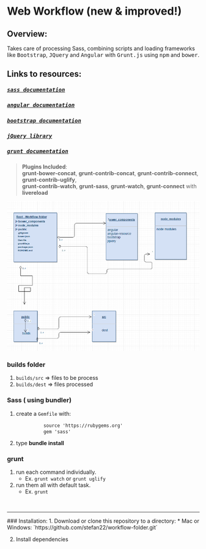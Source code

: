 Web Workflow (new & improved!)
=============================

Overview:
---------

  Takes care of processing Sass, combining scripts and loading frameworks like <kbd>Bootstrap</kbd>, <kbd>JQuery</kbd>
  and <kbd>Angular</kbd> with <kbd>Grunt.js</kbd> using <kbd>npm</kbd> and <kbd>bower</kbd>.

  
   
## Links to resources:
  
#####  <kbd>[sass documentation](http://sass-lang.com/)</kbd>
#####  <kbd>[angular documentation](https://angularjs.org/)</kbd>
#####  <kbd>[bootstrap documentation](http://getbootstrap.com/)</kbd>
#####  <kbd>[jQuery library](https://jquery.com/)</kbd>
#####  <kbd>[grunt documentation](http://http://gruntjs.com/)</kbd>

> __Plugins Included__:     
> __grunt-bower-concat__, __grunt-contrib-concat__, __grunt-contrib-connect__, __grunt-contrib-uglify__,             
> __grunt-contrib-watch__, __grunt-sass__, __grunt-watch__, __grunt-connect__ with __livereload__


![workflow-folder screenshot](/workflow-folder.png?raw=true "workflow-folder")

### builds folder

1. `builds/src`  => files to be process
2. `builds/dest` => files processed

### Sass ( using bundler)

1. create a `Gemfile` with:

                 source 'https://rubygems.org'                           
                 gem 'sass'                     


2. type __bundle install__    

### grunt

1. run each command individually.              
    *  Ex. `grunt watch` or `grunt uglify`         
2. run them all with default task.             
    *  Ex. `grunt`       

 
<br />
<hr />
### Installation:  
1. Download or clone this repository to a directory:
      * Mac or Windows: `https://github.com/stefan22/workflow-folder.git`
     
2. Install dependencies


